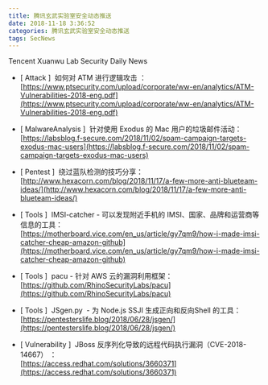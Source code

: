 ```yaml
---
title: 腾讯玄武实验室安全动态推送
date: 2018-11-18 3:36:52
categories: 腾讯玄武实验室安全动态推送
tags: SecNews
---
```


Tencent Xuanwu Lab Security Daily News  
* [ Attack ]  如何对 ATM 进行逻辑攻击 ：   
[https://www.ptsecurity.com/upload/corporate/ww-en/analytics/ATM-Vulnerabilities-2018-eng.pdf](https://www.ptsecurity.com/upload/corporate/ww-en/analytics/ATM-Vulnerabilities-2018-eng.pdf)  

* [ MalwareAnalysis ]  针对使用 Exodus 的 Mac 用户的垃圾邮件活动：   
[https://labsblog.f-secure.com/2018/11/02/spam-campaign-targets-exodus-mac-users](https://labsblog.f-secure.com/2018/11/02/spam-campaign-targets-exodus-mac-users)  

* [ Pentest ]  绕过蓝队检测的技巧分享：  
[http://www.hexacorn.com/blog/2018/11/17/a-few-more-anti-blueteam-ideas/](http://www.hexacorn.com/blog/2018/11/17/a-few-more-anti-blueteam-ideas/)  

* [ Tools ]  IMSI-catcher - 可以发现附近手机的 IMSI、国家、品牌和运营商等信息的工具：   
[https://motherboard.vice.com/en_us/article/gy7qm9/how-i-made-imsi-catcher-cheap-amazon-github](https://motherboard.vice.com/en_us/article/gy7qm9/how-i-made-imsi-catcher-cheap-amazon-github)  

* [ Tools ]  pacu - 针对 AWS 云的漏洞利用框架：   
[https://github.com/RhinoSecurityLabs/pacu](https://github.com/RhinoSecurityLabs/pacu)  

* [ Tools ]  JSgen.py  - 为 Node.js SSJI 生成正向和反向Shell 的工具：   
[https://pentesterslife.blog/2018/06/28/jsgen/](https://pentesterslife.blog/2018/06/28/jsgen/)  

* [ Vulnerability ]  JBoss 反序列化导致的远程代码执行漏洞（CVE-2018-14667） ：   
[https://access.redhat.com/solutions/3660371](https://access.redhat.com/solutions/3660371)  

